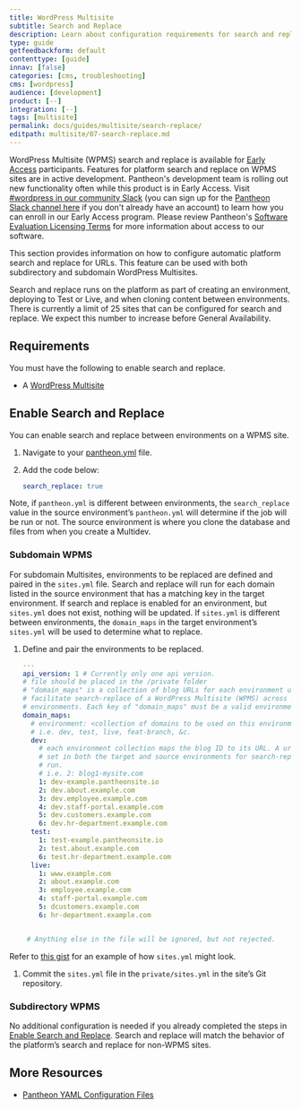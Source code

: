```yaml
---
title: WordPress Multisite
subtitle: Search and Replace
description: Learn about configuration requirements for search and replace on WordPress Multisites.
type: guide
getfeedbackform: default
contenttype: [guide]
innav: [false]
categories: [cms, troubleshooting]
cms: [wordpress]
audience: [development]
product: [--]
integration: [--]
tags: [multisite]
permalink: docs/guides/multisite/search-replace/
editpath: multisite/07-search-replace.md
---
```


<Alert title="Early Access" type="info" icon="leaf">

WordPress Multisite (WPMS) search and replace is available for [Early Access](/oss-support-levels#early-access) participants. Features for platform search and replace on WPMS sites are in active development. Pantheon's development team is rolling out new functionality often while this product is in Early Access. Visit [#wordpress in our community Slack](https://pantheon-community.slack.com/archives/CT8MC5Y0K) (you can sign up for the [Pantheon Slack channel here](https://slackin.pantheon.io/) if you don't already have an account) to learn how you can enroll in our Early Access program. Please review Pantheon's [Software Evaluation Licensing Terms](https://legal.pantheon.io/#contract-hkqlbwpxo) for more information about access to our software.

</Alert>

This section provides information on how to configure automatic platform search and replace for URLs. This feature can be used with both subdirectory and subdomain WordPress Multisites.

Search and replace runs on the platform as part of creating an environment, deploying to Test or Live, and when cloning content between environments. There is currently a limit of 25 sites that can be configured for search and replace. We expect this number to increase before General Availability.

## Requirements

You must have the following to enable search and replace.

- A [WordPress Multisite](/guides/multisite)

## Enable Search and Replace

You can enable search and replace between environments on a WPMS site.

1. Navigate to your [pantheon.yml](/pantheon-yml) file.

1. Add the code below:

    ```yaml:title=pantheon.yml
    search_replace: true
    ```

Note, if `pantheon.yml` is different between environments, the `search_replace` value in the source environment’s `pantheon.yml` will determine if the job will be run or not. The source environment is where you clone the database and files from when you create a Multidev.

### Subdomain WPMS

For subdomain Multisites, environments to be replaced are defined and paired in the `sites.yml` file. Search and replace will run for each domain listed in the source environment that has a matching key in the target environment. If search and replace is enabled for an environment, but `sites.yml` does not exist, nothing will be updated. If `sites.yml` is different between environments, the `domain_maps` in the target environment’s `sites.yml` will be used to determine what to replace.

1. Define and pair the environments to be replaced. 

    ```yaml:title=private/sites.yml
    ---
    api_version: 1 # Currently only one api version.
    # file should be placed in the /private folder
    # "domain_maps" is a collection of blog URLs for each environment used to
    # facilitate search-replace of a WordPress Multisite (WPMS) across pantheon
    # environments. Each key of "domain_maps" must be a valid environment name.
    domain_maps:
      # environment: <collection of domains to be used on this environment>
      # i.e. dev, test, live, feat-branch, &c.
      dev:
        # each environment collection maps the blog ID to its URL. A url must be
        # set in both the target and source environments for search-replace to be
        # run.
        # i.e. 2: blog1-mysite.com
        1: dev-example.pantheonsite.io
        2: dev.about.example.com
        3: dev.employee.example.com
        4: dev.staff-portal.example.com
        5: dev.customers.example.com
        6: dev.hr-department.example.com
      test:
        1: test-example.pantheonsite.io
        2: test.about.example.com
        6: test.hr-department.example.com
      live:
        1: www.example.com
        2: about.example.com
        3: employee.example.com
        4: staff-portal.example.com
        5: dcustomers.example.com
        6: hr-department.example.com


     # Anything else in the file will be ignored, but not rejected.

    ```

Refer to [this gist](https://gist.github.com/scottbuscemi/b051ad6510ef8494aff80d0f43afeeb2) for an example of how `sites.yml` might look.

1. Commit the  `sites.yml` file in the `private/sites.yml` in the site’s Git repository.

### Subdirectory WPMS

No additional configuration is needed if you already completed the steps in [Enable Search and Replace](/guides/multisite/search-replace/#enable-search-and-replace). Search and replace will match the behavior of the platform’s search and replace for non-WPMS sites.

## More Resources

- [Pantheon YAML Configuration Files](/pantheon-yml)
